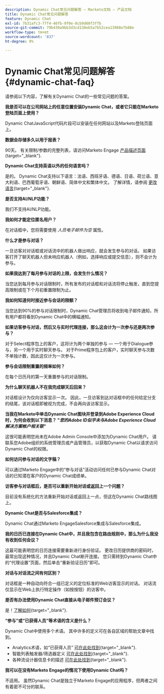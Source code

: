 ```yaml
---
description: Dynamic Chat常见问题解答 — Marketo文档 — 产品文档
title: Dynamic Chat常见问题解答
feature: Dynamic Chat
exl-id: 7b31afc3-77f4-46fb-9f0e-8cb9d60f3ffb
source-git-commit: 79b439a9bb3d3cd130eb5a7b52cea13988e7b88e
workflow-type: tm+mt
source-wordcount: '837'
ht-degree: 0%

---
```


# Dynamic Chat常见问题解答 {#dynamic-chat-faq}

请参阅以下内容，了解有关Dynamic Chat的一些常见问题的答案。

**我是否可以在公司网站上的任意位置安装Dynamic Chat，或者它只能在Marketo登陆页面上使用？**

Dynamic ChatJavaScript代码片段可以安装在任何网站以及Marketo登陆页面上。

**数据会存储多久以用于报表？**

90天。 有关限制/参数的完整列表，请访问Marketo Engage [产品描述页面](https://helpx.adobe.com/legal/product-descriptions/adobe-marketo-engage---product-description.html){target="_blank"}.

**Dynamic Chat支持英语以外的任何语言吗？**

是的。 Dynamic Chat支持以下语言：法语、西班牙语、德语、日语、荷兰语、意大利语、巴西葡萄牙语、朝鲜语、简体中文和繁体中文。 了解详情，请参阅 [更改语言](/help/marketo/product-docs/demand-generation/dynamic-chat/dynamic-chat-overview.md#changing-the-language){target="_blank"}.

**是否支持AI/NLP功能？**

我们不支持AI/NLP功能。

**我如何才能定位匿名用户？**

在对话框中，您将需要使用 _人员电子邮件为空_ 属性。

**什么才是参与对话？**

一旦访客对对话框或对话流中的机器人做出响应，就会发生参与的对话。 如果访客打开了聊天机器人但未响应机器人（例如，选择响应或提交信息），则不会计为参与。

**如果我达到了每月参与对话的上限，会发生什么情况？**

当您达到每月参与对话限制时，所有发布的对话框和对话流将停止触发，直到您提高限制或在下个月初重置限制为止。

**我如何知道何时接近参与会话的限额？**

当您达到90%的参与对话限制时，Dynamic Chat管理员将收到电子邮件通知，所有用户都将看到Dynamic Chat中的横幅通知。

**如果访客参与对话，然后又与实时代理连接，那么这会计为一次参与还是两次参与？**

对于Select程序包上的客户，这将计为两个单独的参与 — 一个用于Dialogue参与，另一个用于实时聊天参与。 对于Prime程序包上的客户，实时聊天参与次数不单独计数，因此这仅计为一次参与。

**参与会话限制重置的频率如何？**

在每个日历月的第一天重置参与的对话限制。

**为什么聊天机器人不在我完成聊天后回来？**

对话框设计为仅向访客显示一次。 因此，一旦访客到达对话框中的任何给定分支的结尾，该对话框即被视为完成，不会再向该访客显示。

**当我在Marketo中单击Dynamic Chat图块并登录到Adobe Experience Cloud时，为何会收到以下消息？ &quot;_您的Adobe ID似乎未与Adobe Experience Cloud解决方案帐户相关联_“**

这很可能表明您尚未在Adobe Admin Console中添加为Dynamic Chat用户。 请联系您Adobe组织的系统管理员或产品管理员，以获取Dynamic Chat以请求访问Dynamic Chat的权限。

**如何访问参与对话的文字稿？**

可以通过Marketo Engage中的“参与对话”活动访问任何已参与Dynamic Chat对话的已知潜在客户的Dynamic Chat成绩单。

**访客参与对话框后，是否可以重新开始对话或返回上一个问题？**

目前没有系统化的方法重新开始对话或返回上一点，但这在Dynamic Chat路线图上。

**Dynamic Chat是否与Salesforce集成？**

Dynamic Chat通过Marketo EngageSalesforce集成与Salesforce集成。

**我的日历已连接在Dynamic Chat中，并且我包含在路由规则中，那么为什么我没有收到任何会议？**

这最可能表明您的日历连接需要重新进行身份验证。 更改日历提供商的密码时，最常出现这种情况，并且Dynamic Chat断开连接。 您只需转到Dynamic Chat中的“代理设置”页面，然后单击“重新验证日历”即可。

**对话与对话流之间有何区别？**

对话框是一种自动向符合一组已定义的定位标准的Web访客显示的对话。 对话流仅显示在Web上执行特定操作（如按按钮）的访客中。

**是否有办法使用Dynamic Chat直接从电子邮件预订会议？**

是！[了解如何](https://nation.marketo.com/t5/product-blogs/using-dynamic-chat-conversational-flows-for-meeting-booking/ba-p/340936){target="_blank"}.

**“参与”或“已获得人员”等术语的含义是什么？**

Dynamic Chat中使用多个术语。 其中许多的定义可在各自区域的帮助文章中找到。

* Analytics术语，如“已获得人员” [可在此处找到](/help/marketo/product-docs/demand-generation/dynamic-chat/analytics.md#definitions){target="_blank"}.
* 智能列表触发器/筛选器定义 [可在此处找到](/help/marketo/product-docs/demand-generation/dynamic-chat/dynamic-chat-activities.md#definitions){target="_blank"}.
* 各种流设计器信息卡的描述 [可在此处找到](/help/marketo/product-docs/demand-generation/dynamic-chat/automated-chat/stream-designer.md#stream-designer-cards){target="_blank"}.

**我可以在没有Marketo Engage的情况下使用Dynamic Chat吗？**

不适用。 虽然Dynamic Chat是独立于Marketo Engage的应用程序，但两者之间有着密不可分的联系。
